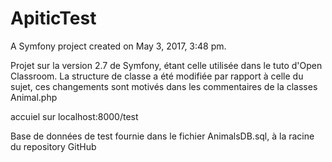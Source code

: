 ApiticTest
==========

A Symfony project created on May 3, 2017, 3:48 pm.

Projet sur la version 2.7 de Symfony, étant celle utilisée dans le tuto d'Open Classroom.
La structure de classe a été modifiée par rapport à celle du sujet, ces changements sont motivés dans les commentaires de la classes Animal.php

accuiel sur localhost:8000/test

Base de données de test fournie dans le fichier AnimalsDB.sql, à la racine du repository GitHub
